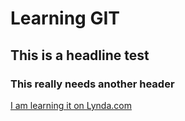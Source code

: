 # Learning GIT
## This is a headline test

### This really needs another header

[I am learning it on Lynda.com](http://www.lynda.com)


